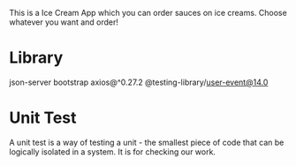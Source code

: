 This is a Ice Cream App which you can order sauces on ice creams.
Choose whatever you want and order!

# Library

json-server
bootstrap
axios@^0.27.2
@testing-library/user-event@14.0

# Unit Test
A unit test is a way of testing a unit - the smallest piece of code that can be logically isolated in a system. 
It is for checking our work.